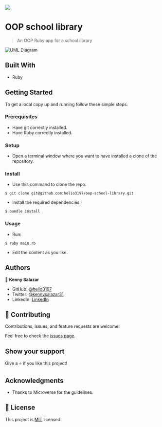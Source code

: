 ![](https://img.shields.io/badge/Microverse-blueviolet)

# OOP school library

> An OOP Ruby app for a school library

![UML Diagram](https://raw.githubusercontent.com/microverseinc/curriculum-ruby/main/oop/images/uml_class_diagram.png?token=GHSAT0AAAAAABO2QIDXHQEB37PLXGAA5W6GYUBFF4A)


## Built With

- Ruby


## Getting Started

To get a local copy up and running follow these simple steps.

### Prerequisites

- Have git correctly installed.
- Have Ruby correctly installed.

### Setup

- Open a terminal window where you want to have installed a clone of the repository.

### Install

- Use this command to clone the repo:
```
$ git clone git@github.com:helio3197/oop-school-library.git
```
- Install the required dependencies:
```
$ bundle install
```
### Usage

- Run:
```
$ ruby main.rb
```

- Edit the content as you like.


## Authors

👤 **Kenny Salazar**

- GitHub: [@helio3197](https://github.com/helio3197)
- Twitter: [@kennysalazar31](https://twitter.com/kennysalazar31)
- LinkedIn: [LinkedIn](https://linkedin.com/in/kenny-salazar-1a1687110)


## 🤝 Contributing

Contributions, issues, and feature requests are welcome!

Feel free to check the [issues page](../../issues/).

## Show your support

Give a ⭐️ if you like this project!

## Acknowledgments

- Thanks to Microverse for the guidelines.


## 📝 License

This project is [MIT](./MIT.md) licensed.
